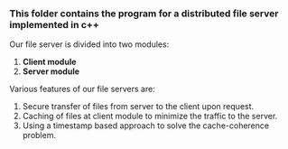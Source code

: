 ### This folder contains the program for a distributed file server implemented in c++
Our file server is divided into two modules:
1. **Client module**
1. **Server module**

Various features of our file servers are:
1. Secure transfer of files from server to the client upon request.
1. Caching of files at client module to minimize the traffic to the server.
1. Using a timestamp based approach to solve the cache-coherence problem.

